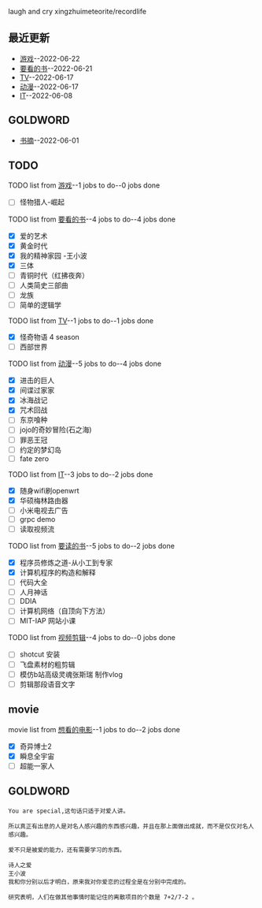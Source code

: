 
laugh and cry
xingzhuimeteorite/recordlife
## 最近更新
- [游戏](https://github.com/xingzhuimeteorite/recordlife/issues/11)--2022-06-22
- [要看的书](https://github.com/xingzhuimeteorite/recordlife/issues/10)--2022-06-21
- [TV](https://github.com/xingzhuimeteorite/recordlife/issues/9)--2022-06-17
- [动漫](https://github.com/xingzhuimeteorite/recordlife/issues/8)--2022-06-17
- [IT](https://github.com/xingzhuimeteorite/recordlife/issues/7)--2022-06-08
## GOLDWORD
- [书摘](https://github.com/xingzhuimeteorite/recordlife/issues/2)--2022-06-01
## TODO
TODO list from [游戏](https://github.com/xingzhuimeteorite/recordlife/issues/11)--1 jobs to do--0 jobs done
- [ ]  怪物猎人-崛起

TODO list from [要看的书](https://github.com/xingzhuimeteorite/recordlife/issues/10)--4 jobs to do--4 jobs done
- [x] 爱的艺术
- [x] 黄金时代
- [x] 我的精神家园  -王小波
- [x] 三体
- [ ] 青铜时代（红拂夜奔）
- [ ] 人类简史三部曲
- [ ] 龙族
- [ ] 简单的逻辑学

TODO list from [TV](https://github.com/xingzhuimeteorite/recordlife/issues/9)--1 jobs to do--1 jobs done
- [x] 怪奇物语 4 season
- [ ] 西部世界

TODO list from [动漫](https://github.com/xingzhuimeteorite/recordlife/issues/8)--5 jobs to do--4 jobs done
- [x] 进击的巨人
- [x] 间谍过家家
- [x] 冰海战记
- [x] 咒术回战 
- [ ] 东京喰种
- [ ] jojo的奇妙冒险(石之海)
- [ ] 罪恶王冠
- [ ] 约定的梦幻岛
- [ ] fate zero

TODO list from [IT](https://github.com/xingzhuimeteorite/recordlife/issues/7)--3 jobs to do--2 jobs done
- [x] 随身wifi刷openwrt
- [x] 华硕梅林路由器
- [ ] 小米电视去广告
- [ ] grpc demo
- [ ] 读取视频流 

TODO list from [要读的书](https://github.com/xingzhuimeteorite/recordlife/issues/6)--5 jobs to do--2 jobs done
- [x] 程序员修炼之道-从小工到专家
- [x] 计算机程序的构造和解释
- [ ] 代码大全
- [ ] 人月神话 
- [ ] DDIA
- [ ] 计算机网络（自顶向下方法）
- [ ] MIT-IAP 网站小课 

TODO list from [视频剪辑](https://github.com/xingzhuimeteorite/recordlife/issues/4)--4 jobs to do--0 jobs done
- [ ] shotcut 安装
- [ ] 飞盘素材的粗剪辑
- [ ]  模仿b站高级灵魂张斯瑞 制作vlog
- [ ]  剪辑那段语音文字

## movie
movie list from [想看的电影](https://github.com/xingzhuimeteorite/recordlife/issues/5)--1 jobs to do--2 jobs done
- [x] 奇异博士2
- [x] 瞬息全宇宙
- [ ] 超能一家人

## GOLDWORD
 ```
You are special,这句话只适于对爱人讲。
```
```
所以真正有出息的人是对名人感兴趣的东西感兴趣，并且在那上面做出成就，而不是仅仅对名人感兴趣。
```
```
爱不只是被爱的能力，还有需要学习的东西。
```
```
诗人之爱 
王小波
我和你分别以后才明白，原来我对你爱恋的过程全是在分别中完成的。
```
```
研究表明，人们在做其他事情时能记住的离散项目的个数是 7+2/7-2 。 
```
